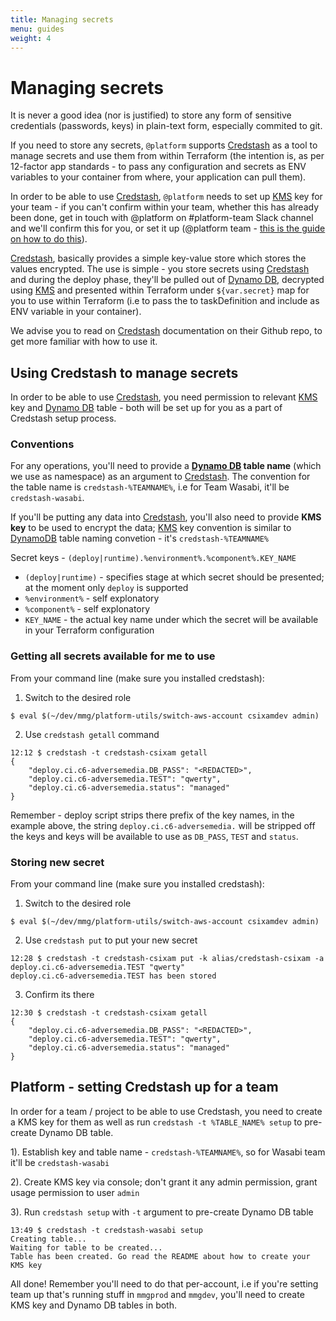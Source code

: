 ```yaml
---
title: Managing secrets
menu: guides
weight: 4
---
```


# Managing secrets

It is never a good idea (nor is justified) to store any form of sensitive credentials (passwords, keys) in plain-text form, especially commited to git.

If you need to store any secrets, `@platform` supports [Credstash](https://github.com/fugue/credstash) as a tool to manage secrets and use them from within Terraform (the intention is, as per 12-factor app standards - to pass any configuration and secrets as ENV variables to your container from where, your application can pull them).

In order to be able to use [Credstash](https://github.com/fugue/credstash), `@platform` needs to set up [KMS](https://aws.amazon.com/kms/) key for your team - if you can't confirm within your team, whether this has already been done, get in touch with @platform on #platform-team Slack channel and we'll confirm this for you, or set it up (@platform team - [this is the guide on how to do this](#setting-up-credstash-for-team)).

[Credstash](https://github.com/fugue/credstash), basically provides a simple key-value store which stores the values encrypted.  The use is simple - you store secrets using [Credstash](https://github.com/fugue/credstash) and during the deploy phase, they'll be pulled out of [Dynamo DB](https://aws.amazon.com/dynamodb/), decrypted using [KMS](https://aws.amazon.com/kms/) and presented within Terraform under `${var.secret}` map for you to use within Terraform (i.e to pass the to taskDefinition and include as ENV variable in your container).

We advise you to read on [Credstash](https://github.com/fugue/credstash) documentation on their Github repo, to get more familiar with how to use it.

## Using Credstash to manage secrets

In order to be able to use [Credstash](https://github.com/fugue/credstash), you need permission to relevant [KMS](https://aws.amazon.com/kms/) key and [Dynamo DB](https://aws.amazon.com/dynamodb/) table - both will be set up for you as a part of Credstash setup process.  

### Conventions

For any operations, you'll need to provide a **[Dynamo DB](https://aws.amazon.com/dynamodb/) table name** (which we use as namespace) as an argument to [Credstash](https://github.com/fugue/credstash).  The convention for the table name is `credstash-%TEAMNAME%`, i.e for Team Wasabi, it'll be `credstash-wasabi`.

If you'll be putting any data into [Credstash](https://github.com/fugue/credstash), you'll also need to provide **KMS key** to be used to encrypt the data; [KMS](https://aws.amazon.com/kms/) key convention is similar to [DynamoDB](https://aws.amazon.com/dynamodb/) table naming convetion - it's `credstash-%TEAMNAME%`

Secret keys - `(deploy|runtime).%environment%.%component%.KEY_NAME`

* `(deploy|runtime)` - specifies stage at which secret should be presented; at the moment only `deploy` is supported
* `%environment%` - self explonatory
* `%component%` - self explonatory
* `KEY_NAME` - the actual key name under which the secret will be available in your Terraform configuration

### Getting all secrets available for me to use

From your command line (make sure you installed credstash):

1) Switch to the desired role

```
$ eval $(~/dev/mmg/platform-utils/switch-aws-account csixamdev admin)
```

2) Use `credstash getall` command

```
12:12 $ credstash -t credstash-csixam getall
{
    "deploy.ci.c6-adversemedia.DB_PASS": "<REDACTED>",
    "deploy.ci.c6-adversemedia.TEST": "qwerty",
    "deploy.ci.c6-adversemedia.status": "managed"
}
```

Remember - deploy script strips there prefix of the key names, in the example above, the string `deploy.ci.c6-adversemedia.` will be stripped off the keys and keys will be available to use as `DB_PASS`, `TEST` and `status`.

### Storing new secret

From your command line (make sure you installed credstash):

1) Switch to the desired role

```
$ eval $(~/dev/mmg/platform-utils/switch-aws-account csixamdev admin)
```

2) Use `credstash put` to put your new secret

```
12:28 $ credstash -t credstash-csixam put -k alias/credstash-csixam -a deploy.ci.c6-adversemedia.TEST "qwerty"
deploy.ci.c6-adversemedia.TEST has been stored
```

3) Confirm its there

```
12:30 $ credstash -t credstash-csixam getall
{
    "deploy.ci.c6-adversemedia.DB_PASS": "<REDACTED>",
    "deploy.ci.c6-adversemedia.TEST": "qwerty",
    "deploy.ci.c6-adversemedia.status": "managed"
}
```

## Platform - setting Credstash up for a team

In order for a team / project to be able to use Credstash, you need to create a KMS key for them as well as run `credstash -t %TABLE_NAME% setup` to pre-create Dynamo DB table.

1). Establish key and table name - `credstash-%TEAMNAME%`, so for Wasabi team it'll be `credstash-wasabi`

2). Create KMS key via console; don't grant it any admin permission, grant usage permission to user `admin`

3). Run `credstash setup` with `-t` argument to pre-create Dynamo DB table

```
13:49 $ credstash -t credstash-wasabi setup
Creating table...
Waiting for table to be created...
Table has been created. Go read the README about how to create your KMS key
```

All done!  Remember you'll need to do that per-account, i.e if you're setting team up that's running stuff in `mmgprod` and `mmgdev`, you'll need to create KMS key and Dynamo DB tables in both.


